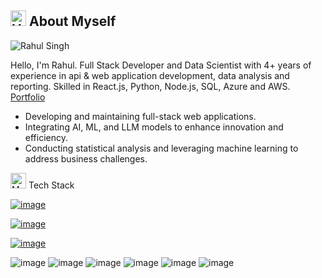 ## <img src="https://raw.githubusercontent.com/Tarikul-Islam-Anik/Animated-Fluent-Emojis/master/Emojis/Hand%20gestures/Handshake.png" alt="Handshake" width="25" height="25" /> About Myself 

![Rahul Singh](https://github.com/user-attachments/assets/ee97ea41-a706-4c7e-8ef8-d1d17ff91642)

Hello, I'm Rahul. Full Stack Developer and Data Scientist with 4+ years of experience in api & web application development, data analysis and reporting. Skilled in React.js, Python, Node.js, SQL, Azure and AWS. [Portfolio](https://github.com/r-rahulsingh/Portfolio/blob/main/README.md)

- Developing and maintaining full-stack web applications.
- Integrating AI, ML, and LLM models to enhance innovation and efficiency.
- Conducting statistical analysis and leveraging machine learning to address business challenges.

<img src="https://raw.githubusercontent.com/Tarikul-Islam-Anik/Animated-Fluent-Emojis/master/Emojis/People%20with%20professions/Man%20Technologist%20Light%20Skin%20Tone.png" alt="Man Technologist Light Skin Tone" width="25" height="25" /> Tech Stack

[![image](https://skillicons.dev/icons?i=py,java,nodejs,js,ts,react,angular,html,css,c,cpp,matlab&theme=light)](https://skillicons.dev)

[![image](https://skillicons.dev/icons?i=mongodb,mysql,postgres&theme=light)](https://skillicons.dev)

[![image](https://skillicons.dev/icons?i=aws,azure&theme=light)](https://skillicons.dev)

![image](https://github.com/r-rahulsingh/RahulSingh/assets/145414121/d6e61cea-1db6-4050-be87-d0ecd722a637)
![image](https://github.com/r-rahulsingh/RahulSingh/assets/145414121/ce62860d-35c1-4e6f-8af6-10e99cc87b68)
![image](https://github.com/r-rahulsingh/RahulSingh/assets/145414121/02c606f6-abd5-48eb-b8db-dc0fbfbd7cd6)
![image](https://github.com/r-rahulsingh/RahulSingh/assets/145414121/7110c0c9-6ef5-4062-be1f-95f0baa44a53)
![image](https://github.com/r-rahulsingh/RahulSingh/assets/145414121/6613b9bb-8c90-4088-bebe-a678897e9440)
![image](https://github.com/r-rahulsingh/RahulSingh/assets/145414121/e1b9c88f-e350-4ad2-a325-5249abfd1633)
